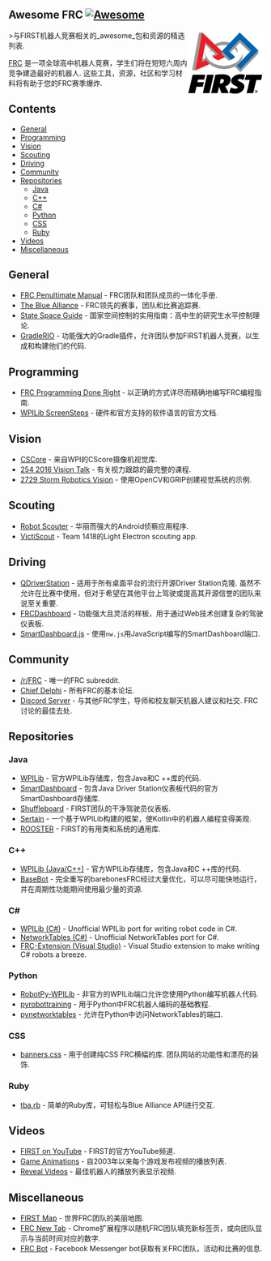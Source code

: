 ## Awesome FRC [![Awesome](https://awesome.re/badge.svg)](https://awesome.re)

[<img src="https://raw.githubusercontent.com/andrewda/awesome-frc/master/media/first.svg?sanitize=true" align="right" width="150">](https://www.firstinspires.org/robotics/frc)

&gt;与FIRST机器人竞赛相关的_awesome_包和资源的精选列表.

[FRC](https://www.firstinspires.org/robotics/frc)  是一项全球高中机器人竞赛，学生们将在短短六周内竞争建造最好的机器人.  这些工具，资源，社区和学习材料将有助于您的FRC赛季爆炸.

## Contents

- [General](#general)
- [Programming](#programming)
- [Vision](#vision)
- [Scouting](#scouting)
- [Driving](#driving)
- [Community](#community)
- [Repositories](#repositories)
  - [Java](#java)
  - [C++](#c)
  - [C#](#c-1)
  - [Python](#python)
  - [CSS](#css)
  - [Ruby](#ruby)
- [Videos](#videos)
- [Miscellaneous](#miscellaneous)

## General

- [FRC Penultimate Manual](https://github.com/MC42/FRCPenultimateManual) -  FRC团队和团队成员的一体化手册.
- [The Blue Alliance](https://github.com/the-blue-alliance/the-blue-alliance) -  FRC领先的赛事，团队和比赛追踪赛.
- [State Space Guide](https://github.com/calcmogul/state-space-guide) - 国家空间控制的实用指南：高中生的研究生水平控制理论.
- [GradleRIO](https://github.com/wpilibsuite/GradleRIO) - 功能强大的Gradle插件，允许团队参加FIRST机器人竞赛，以生成和构建他们的代码.

## Programming

- [FRC Programming Done Right](http://frc-pdr.readthedocs.io/en/latest/) - 以正确的方式详尽而精确地编写FRC编程指南.
- [WPILib ScreenSteps](https://wpilib.screenstepslive.com) - 硬件和官方支持的软件语言的官方文档.

## Vision

- [CSCore](https://github.com/wpilibsuite/cscore) - 来自WPI的CScore摄像机视觉库.
- [254 2016 Vision Talk](https://www.youtube.com/watch?v=rLwOkAJqImo) - 有关视力跟踪的最完整的课程.
- [2729 Storm Robotics Vision](https://github.com/2729StormRobotics/StormCV2017) - 使用OpenCV和GRIP创建视觉系统的示例.

## Scouting

- [Robot Scouter](https://github.com/SUPERCILEX/Robot-Scouter) - 华丽而强大的Android侦察应用程序.
- [VictiScout](https://github.com/FRCScout/FRCScout) -  Team 1418的Light Electron scouting app.

## Driving

- [QDriverStation](https://github.com/FRC-Utilities/QDriverStation)   - 适用于所有桌面平台的流行开源Driver Station克隆.  虽然不允许在比赛中使用，但对于希望在其他平台上驾驶或提高其开源信誉的团队来说至关重要.
- [FRCDashboard](https://github.com/FRCDashboard/FRCDashboard) - 功能强大且灵活的样板，用于通过Web技术创建复杂的驾驶仪表板.
- [SmartDashboard.js](https://github.com/erikuhlmann/SmartDashboard.js) - 使用`nw.js`用JavaScript编写的SmartDashboard端口.

## Community

- [/r/FRC](https://www.reddit.com/r/FRC/) - 唯一的FRC subreddit.
- [Chief Delphi](https://www.chiefdelphi.com/forums/portal.php) - 所有FRC的基本论坛.
- [Discord Server](http://discord.gg/frc)   - 与其他FRC学生，导师和校友聊天机器人建议和社交.  FRC讨论的最佳去处.

## Repositories

### Java

- [WPILib](https://github.com/wpilibsuite/allwpilib) - 官方WPILib存储库，包含Java和C ++库的代码.
- [SmartDashboard](https://github.com/wpilibsuite/SmartDashboard) - 包含Java Driver Station仪表板代码的官方SmartDashboard存储库.
- [Shuffleboard](https://github.com/wpilibsuite/Shuffleboard) -  FIRST团队的干净驾驶员仪表板.
- [Sertain](https://github.com/sertain/sertain) - 一个基于WPILib构建的框架，使Kotlin中的机器人编程变得美观.
- [ROOSTER](https://github.com/flamingchickens1540/ROOSTER) -  FIRST的有用类和系统的通用库.

### C++

- [WPILib (Java/C++)](https://github.com/wpilibsuite/allwpilib) - 官方WPILib存储库，包含Java和C ++库的代码.
- [BaseBot](https://github.com/frc5024/basebot) - 完全重写的barebonesFRC经过大量优化，可以尽可能快地运行，并在周期性功能期间使用最少量的资源.

### C#

- [WPILib (C#)](https://github.com/robotdotnet/WPILib) - Unofficial WPILib port for writing robot code in C#.
- [NetworkTables (C#)](https://github.com/robotdotnet/NetworkTables) - Unofficial NetworkTables port for C#.
- [FRC-Extension (Visual Studio)](https://github.com/robotdotnet/FRC-Extension) - Visual Studio extension to make writing C# robots a breeze.

### Python

- [RobotPy-WPILib](https://github.com/robotpy/robotpy-wpilib) - 非官方的WPILib端口允许您使用Python编写机器人代码.
- [pyrobottraining](https://github.com/robotpy/pyrobottraining) - 用于Python中FRC机器人编码的基础教程.
- [pynetworktables](https://github.com/robotpy/pynetworktables) - 允许在Python中访问NetworkTables的端口.

### CSS

- [banners.css](https://github.com/ErikBoesen/banners.css)   - 用于创建纯CSS FRC横幅的库.  团队网站的功能性和漂亮的装饰.

### Ruby
- [tba.rb](https://github.com/frc1418/tba.rb) - 简单的Ruby库，可轻松与Blue Alliance API进行交互.

## Videos
- [FIRST on YouTube](https://www.youtube.com/user/FIRSTWorldTube) -  FIRST的官方YouTube频道.
- [Game Animations](https://www.youtube.com/watch?v=uYNu9cQac1o&list=PLOPIDgAYFKaQmz6aznEMAbewtqqT7FCqY) - 自2003年以来每个游戏发布视频的播放列表.
- [Reveal Videos](https://www.youtube.com/watch?v=2zu1EzyKRRE&list=PLocx3vY5mUKNSVfiI1kEjZ9AXtMu1N7-B) - 最佳机器人的播放列表显示视频.

## Miscellaneous

- [FIRST Map](https://firstmap.github.io) - 世界FRC团队的美丽地图.
- [FRC New Tab](https://chrome.google.com/webstore/detail/frc-new-tab/agmoglelphhinnadfmbfodhkdagibkop) -  Chrome扩展程序以随机​​FRC团队填充新标签页，或向团队显示与当前时间对应的数字.
- [FRC Bot](https://github.com/FRC-Bot/FRCBot-ChatBot) -  Facebook Messenger bot获取有关FRC团队，活动和比赛的信息.
